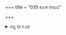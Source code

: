 +++
title = "035 ಕುಲಕೆ ಸೇರುವ"

+++

<details><summary>ಗದ್ಯ (ಕ.ಗ.ಪ) </summary>

35. “ಹೀನ ಕುಲಕ್ಕೆ ಸೇರುವ ಮಾತು, ಆ ಮಾತಿಗೆ ತಕ್ಕ ಬಾಹುಬಲ, ಆ ಭುಜಬಲಕ್ಕೆ ತಕ್ಕ ಕೀರ್ತಿ, ಆ ಕೀರ್ತಿಗೆ ತಕ್ಕ ಪರಲೋಕ ಇವು ಈ ಪ್ರಪಂಚದಲ್ಲಿ ನಿನಗೆ ಸಲ್ಲದೆ ಮತ್ತಾರಿಗೆ ಸಲ್ಲಬಲ್ಲವು? ಎಲೋ? ಸೂತನ ಮಗನೇ! ಉತ್ತಮ ಪುರುಷನೆ, ಇದು ಏಕೆ ಹೀಗೆ ಎಂಬ ಬಗ್ಗೆ ಆ ನಿನ್ನ ಅಂಗದೇಶದ ರೀತಿಯನ್ನು ಕೇಳಿಕೋ” ಎಂದು ಶಲ್ಯನು ಹೇಳಿದನು.
</details>
